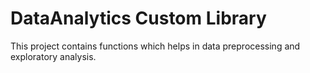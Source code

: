 # DataAnalytics Custom Library 

This project contains functions which helps in data preprocessing and exploratory analysis.
